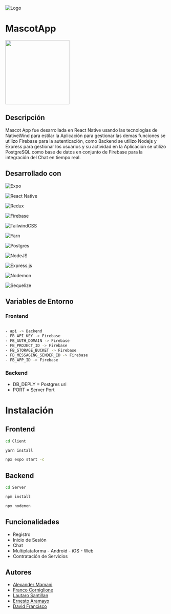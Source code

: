 ![Logo](https://res.cloudinary.com/dizfi5qoy/image/upload/v1677872198/paw_durtut.png)

# MascotApp

<a href="https://mascotapp.netlify.app"><img width=200 src="https://res.cloudinary.com/dizfi5qoy/image/upload/v1677875491/Screenshot_2023-03-03_at_17.31.12_sxhm8e.png"></a>

## Descripción

Mascot App fue desarrollada en React Native usando las tecnologias de NativeWind para estilar la
Aplicación para gestionar las demas funciones se utilizo Firebase para la autenticación, como
Backend se utilizo Nodejs y Express para gestionar los usuarios y su actividad en la Aplicación se
utilizo PostgreSQL como base de datos en conjunto de Firebase para la integración del Chat en tiempo
real.

## Desarrollado con

![Expo](https://img.shields.io/badge/expo-1C1E24?style=for-the-badge&logo=expo&logoColor=#D04A37)

![React Native](https://img.shields.io/badge/react_native-%2320232a.svg?style=for-the-badge&logo=react&logoColor=%2361DAFB)

![Redux](https://img.shields.io/badge/redux-%23593d88.svg?style=for-the-badge&logo=redux&logoColor=white)

![Firebase](https://img.shields.io/badge/firebase-%23039BE5.svg?style=for-the-badge&logo=firebase)

![TailwindCSS](https://img.shields.io/badge/tailwindcss-%2338B2AC.svg?style=for-the-badge&logo=tailwind-css&logoColor=white)

![Yarn](https://img.shields.io/badge/yarn-%232C8EBB.svg?style=for-the-badge&logo=yarn&logoColor=white)

![Postgres](https://img.shields.io/badge/postgres-%23316192.svg?style=for-the-badge&logo=postgresql&logoColor=white)

![NodeJS](https://img.shields.io/badge/node.js-6DA55F?style=for-the-badge&logo=node.js&logoColor=white)

![Express.js](https://img.shields.io/badge/express.js-%23404d59.svg?style=for-the-badge&logo=express&logoColor=%2361DAFB)

![Nodemon](https://img.shields.io/badge/NODEMON-%23323330.svg?style=for-the-badge&logo=nodemon&logoColor=%BBDEAD)

![Sequelize](https://img.shields.io/badge/Sequelize-52B0E7?style=for-the-badge&logo=Sequelize&logoColor=white)

## Variables de Entorno

### Frontend

```sh

- api -> Backend
- FB_API_KEY -> Firebase
- FB_AUTH_DOMAIN -> Firebase
- FB_PROJECT_ID -> Firebase
- FB_STORAGE_BUCKET -> Firebase
- FB_MESSAGING_SENDER_ID -> Firebase
- FB_APP_ID -> Firebase

```

### Backend

- DB_DEPLY = Postgres uri
- PORT = Server Port

# Instalación

## Frontend

```sh
cd Client
```

```sh
yarn install
```

```sh
npx expo start -c
```

## Backend

```sh
cd Server
```

```sh
npm install
```

```sh
npx nodemon
```

## Funcionalidades

- Registro
- Inicio de Sesión
- Chat
- Multiplataforma - Android - iOS - Web
- Contratación de Servicios

## Autores

- [Alexander Mamani](https://github.com/AlexQS96)
- [Franco Corniglione](https://github.com/Francormin)
- [Lautaro Santillan](https://github.com/LautiSantillan)
- [Ernesto Aramayo](https://github.com/ernestoaaramayo)
- [David Francisco](https://github.com/davidfcopozo)
